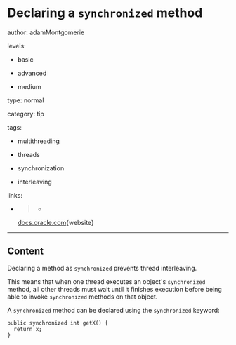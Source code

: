 # Declaring a `synchronized` method
author: adamMontgomerie

levels:

  - basic

  - advanced

  - medium

type: normal

category: tip

tags:

  - multithreading

  - threads

  - synchronization

  - interleaving

links:

  - >-
    [docs.oracle.com](https://docs.oracle.com/javase/tutorial/essential/concurrency/syncmeth.html){website}

---
## Content

Declaring a method as `synchronized` prevents thread interleaving. 

This means that when one thread executes an object's `synchronized` method, all other threads must wait until it finishes execution before being able to invoke `synchronized` methods on that object.

A `synchronized` method can be declared using the `synchronized` keyword:
```
public synchronized int getX() {
  return x;
}
```